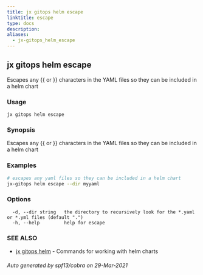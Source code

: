 ```yaml
---
title: jx gitops helm escape
linktitle: escape
type: docs
description: 
aliases:
  - jx-gitops_helm_escape
---
```


## jx gitops helm escape

Escapes any {{ or }} characters in the YAML files so they can be included in a helm chart

### Usage

```
jx gitops helm escape
```

### Synopsis

Escapes any {{ or }} characters in the YAML files so they can be included in a helm chart

### Examples

  ```bash
  # escapes any yaml files so they can be included in a helm chart
  jx-gitops helm escape --dir myyaml

  ```
### Options

```
  -d, --dir string   the directory to recursively look for the *.yaml or *.yml files (default ".")
  -h, --help         help for escape
```

### SEE ALSO

* [jx gitops helm](..)	 - Commands for working with helm charts

###### Auto generated by spf13/cobra on 29-Mar-2021
